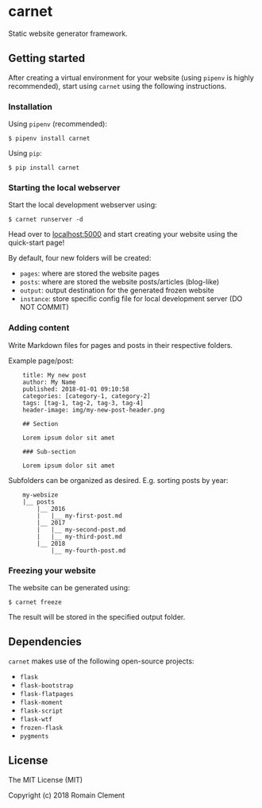# carnet

Static website generator framework.

## Getting started

After creating a virtual environment for your website (using `pipenv` is highly
recommended), start using `carnet` using the following instructions.

### Installation

Using `pipenv` (recommended):

    $ pipenv install carnet

Using `pip`:
    
    $ pip install carnet

### Starting the local webserver

Start the local development webserver using:

    $ carnet runserver -d

Head over to [localhost:5000](http://localhost:5000) and start creating your
website using the quick-start page!

By default, four new folders will be created:

- `pages`: where are stored the website pages
- `posts`: where are stored the website posts/articles (blog-like)
- `output`: output destination for the generated frozen website
- `instance`: store specific config file for local development server (DO NOT COMMIT)

### Adding content

Write Markdown files for pages and posts in their respective folders.

Example page/post:

```
    title: My new post
    author: My Name
    published: 2018-01-01 09:10:58
    categories: [category-1, category-2]
    tags: [tag-1, tag-2, tag-3, tag-4]
    header-image: img/my-new-post-header.png
    
    ## Section
    
    Lorem ipsum dolor sit amet
    
    ### Sub-section
    
    Lorem ipsum dolor sit amet
```

Subfolders can be organized as desired.
E.g. sorting posts by year:

```
    my-websize
    |__ posts
        |__ 2016
        |   |__ my-first-post.md
        |__ 2017
        |   |__ my-second-post.md
        |   |__ my-third-post.md
        |__ 2018
            |__ my-fourth-post.md
```

### Freezing your website

The website can be generated using:

    $ carnet freeze

The result will be stored in the specified output folder.

## Dependencies

`carnet` makes use of the following open-source projects:

- `flask`
- `flask-bootstrap`
- `flask-flatpages`
- `flask-moment`
- `flask-script`
- `flask-wtf`
- `frozen-flask`
- `pygments`

## License

The MIT License (MIT)

Copyright (c) 2018 Romain Clement
